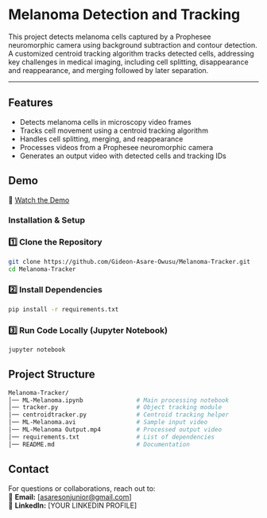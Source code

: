 # Melanoma Detection and Tracking 
This project detects melanoma cells captured by a Prophesee neuromorphic camera using background subtraction and contour detection. A customized centroid tracking algorithm tracks detected cells, addressing key challenges in medical imaging, including cell splitting, disappearance and reappearance, and merging followed by later separation.

---

## Features  
- Detects melanoma cells in microscopy video frames  
- Tracks cell movement using a centroid tracking algorithm  
- Handles cell splitting, merging, and reappearance  
- Processes videos from a Prophesee neuromorphic camera  
- Generates an output video with detected cells and tracking IDs  

 
## Demo  
🔗 [Watch the Demo](https://github.com/Gideon-Asare-Owusu/Melonama-Tracker/blob/main/Examples/H-Stacked%20Video.mp4)  


### Installation & Setup  

### 1️⃣ Clone the Repository  
```bash
git clone https://github.com/Gideon-Asare-Owusu/Melanoma-Tracker.git
cd Melanoma-Tracker
```

### 2️⃣ Install Dependencies  
```bash
pip install -r requirements.txt
```
### 3️⃣ Run Code Locally (Jupyter Notebook) 
```bash
jupyter notebook
```


## Project Structure  
```bash
Melanoma-Tracker/  
│── ML-Melanoma.ipynb               # Main processing notebook  
│── tracker.py                      # Object tracking module  
│── centroidtracker.py              # Centroid tracking helper  
│── ML-Melanoma.avi                 # Sample input video  
│── ML-Melanoma Output.mp4          # Processed output video  
│── requirements.txt                # List of dependencies  
│── README.md                       # Documentation  
```

## Contact  
For questions or collaborations, reach out to:  
📧 **Email:** [asaresonjunior@gmail.com]  
🔗 **LinkedIn:** [YOUR LINKEDIN PROFILE]  

